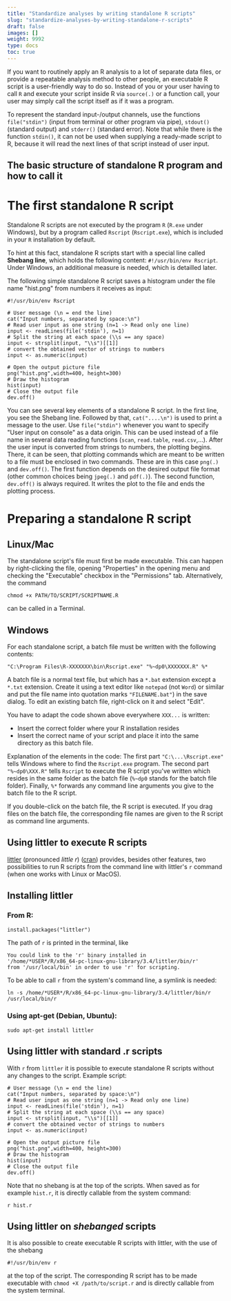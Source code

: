 ```yaml
---
title: "Standardize analyses by writing standalone R scripts"
slug: "standardize-analyses-by-writing-standalone-r-scripts"
draft: false
images: []
weight: 9992
type: docs
toc: true
---
```


If you want to routinely apply an R analysis to a lot of separate data files, or provide a repeatable analysis method to other people, an executable R script is a user-friendly way to do so. Instead of you or your user having to call `R` and execute your script inside R via `source(.)`  or a function call, your user may simply call the script itself as if it was a program. 

To represent the standard input-/output channels, use the functions `file("stdin")` (input from terminal or other program via pipe), `stdout()` (standard output) and `stderr()` (standard error). Note that while there is the function `stdin()`, it can not be used when supplying a ready-made script to R, because it will read the next lines of that script instead of user input.

## The basic structure of standalone R program and how to call it
The first standalone R script
==============================

Standalone R scripts are not executed by the program `R` (`R.exe` under Windows), but by a program called `Rscript` (`Rscript.exe`), which is included in your `R` installation by default. 

To hint at this fact, standalone R scripts start with a special line called **Shebang line**, which holds the following content: `#!/usr/bin/env Rscript`. Under Windows, an additional measure is needed, which is detailled later. 

The following simple standalone R script saves a histogram under the file name "hist.png" from numbers it receives as input:

    #!/usr/bin/env Rscript
    
    # User message (\n = end the line)
    cat("Input numbers, separated by space:\n")
    # Read user input as one string (n=1 -> Read only one line)
    input <- readLines(file('stdin'), n=1)
    # Split the string at each space (\\s == any space)
    input <- strsplit(input, "\\s")[[1]]
    # convert the obtained vector of strings to numbers
    input <- as.numeric(input)
    
    # Open the output picture file
    png("hist.png",width=400, height=300)
    # Draw the histogram
    hist(input)
    # Close the output file
    dev.off()
    
You can see several key elements of a standalone R script. In the first line, you see the Shebang line. Followed by that, `cat("....\n")` is used to print a message to the user. Use `file("stdin")` whenever you want to specify "User input on console" as a data origin. This can be used instead of a file name in several data reading functions (`scan`, `read.table`, `read.csv`,...). After the user input is converted from strings to numbers, the plotting begins. There, it can be seen, that plotting commands which are meant to be written to a file must be enclosed in two commands. These are in this case `png(.)` and `dev.off()`. The first function depends on the desired output file format (other common choices being `jpeg(.)` and `pdf(.)`). The second function, `dev.off()` is always required. It writes the plot to the file and ends the plotting process.

Preparing a standalone R script
==============================

Linux/Mac
----------

The standalone script's file must first be made executable. This can happen by right-clicking the file, opening "Properties" in the opening menu and checking the "Executable" checkbox in the "Permissions" tab. Alternatively, the command

    chmod +x PATH/TO/SCRIPT/SCRIPTNAME.R

can be called in a Terminal.

Windows
--------
For each standalone script, a batch file must be written with the following contents:

    "C:\Program Files\R-XXXXXXX\bin\Rscript.exe" "%~dp0\XXXXXXX.R" %*

A batch file is a normal text file, but which has a `*.bat` extension except a `*.txt` extension. Create it using a text editor like `notepad` (not `Word`) or similar and put the file name into quotation marks `"FILENAME.bat"`)  in the save dialog. To edit an existing batch file, right-click on it and select "Edit".
 
You have to adapt the code shown above everywhere `XXX...` is written:
  * Insert the correct folder where your R installation resides
  * Insert the correct name of your script and place it into the same directory as this batch file. 

Explanation of the elements in the code: The first part `"C:\...\Rscript.exe"` tells Windows where to find the `Rscript.exe` program. The second part `"%~dp0\XXX.R"` tells `Rscript` to execute the R script you've written which resides in the same folder as the batch file (`%~dp0` stands for the batch file folder). Finally, `%*` forwards any command line arguments you give to the batch file to the R script.

If you double-click on the batch file, the R script is executed. If you drag files on the batch file, the corresponding file names are given to the R script as command line arguments. 

## Using littler to execute R scripts
[littler](http://dirk.eddelbuettel.com/code/littler.html) (pronounced *little r*) ([cran](https://cran.r-project.org/web/packages/littler/index.html)) provides, besides other features, two possibilities to run R scripts from the command line with littler's `r` command (when one works with Linux or MacOS).

## Installing littler ##
### From R: ### 

    install.packages("littler")

The path of `r` is printed in the terminal, like

    You could link to the 'r' binary installed in
    '/home/*USER*/R/x86_64-pc-linux-gnu-library/3.4/littler/bin/r'
    from '/usr/local/bin' in order to use 'r' for scripting.

To be able to call `r` from the system's command line, a symlink is needed:

    ln -s /home/*USER*/R/x86_64-pc-linux-gnu-library/3.4/littler/bin/r /usr/local/bin/r

### Using apt-get (Debian, Ubuntu): ### 
    sudo apt-get install littler

## Using littler with standard .r scripts ## 
With `r` from `littler` it is possible to execute standalone R scripts without any changes to the script.
Example script:

    # User message (\n = end the line)
    cat("Input numbers, separated by space:\n")
    # Read user input as one string (n=1 -> Read only one line)
    input <- readLines(file('stdin'), n=1)
    # Split the string at each space (\\s == any space)
    input <- strsplit(input, "\\s")[[1]]
    # convert the obtained vector of strings to numbers
    input <- as.numeric(input)
    
    # Open the output picture file
    png("hist.png",width=400, height=300)
    # Draw the histogram
    hist(input)
    # Close the output file
    dev.off()
    

Note that no shebang is at the top of the scripts. When saved as for example `hist.r`, it is directly callable from the system command:

    r hist.r

## Using littler on *shebanged* scripts ##
It is also possible to create executable R scripts with littler, with the use of the shebang

    #!/usr/bin/env r

at the top of the script. The corresponding R script has to be made executable with `chmod +X /path/to/script.r` and is directly callable from the system terminal.

